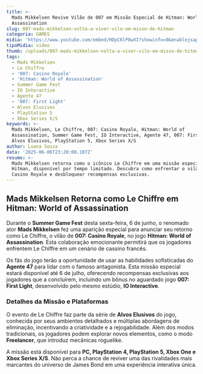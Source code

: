 ```yaml
---
title: >-
  Mads Mikkelsen Revive Vilão de 007 em Missão Especial de Hitman: World of
  Assassination
slug: 007-mads-mikkelsen-volta-a-viver-vilo-em-misso-de-hitman
categoria: GAMES
midia: 'https://www.youtube.com/embed/HDpC6lP8wXI?showinfo=0&enablejsapi=1'
tipoMidia: video
thumb: /uploads/007-mads-mikkelsen-volta-a-viver-vilo-em-misso-de-hitman-thumb.png
tags:
  - Mads Mikkelsen
  - Le Chiffre
  - '007: Casino Royale'
  - 'Hitman: World of Assassination'
  - Summer Game Fest
  - IO Interactive
  - Agente 47
  - '007: First Light'
  - Alvos Elusivos
  - PlayStation 5
  - Xbox Series X/S
keywords: >-
  Mads Mikkelsen, Le Chiffre, 007: Casino Royale, Hitman: World of
  Assassination, Summer Game Fest, IO Interactive, Agente 47, 007: First Light,
  Alvos Elusivos, PlayStation 5, Xbox Series X/S
author: Luana Souza
data: '2025-06-06T23:20:08.107Z'
resumo: >-
  Mads Mikkelsen retorna como o icônico Le Chiffre em uma missão especial de
  Hitman, disponível por tempo limitado. Descubra como enfrentar o vilão de 007:
  Casino Royale e desbloquear recompensas exclusivas.
---
```


## Mads Mikkelsen Retorna como Le Chiffre em Hitman: World of Assassination

Durante o **Summer Game Fest** desta sexta-feira, 6 de junho, o renomado ator **Mads Mikkelsen** fez uma aparição especial para anunciar seu retorno como Le Chiffre, o vilão de **007: Casino Royale**, no jogo **Hitman: World of Assassination**. Esta colaboração emocionante permitirá que os jogadores enfrentem Le Chiffre em um cenário de cassino francês.

Os fãs do jogo terão a oportunidade de usar as habilidades sofisticadas do **Agente 47** para lidar com o famoso antagonista. Esta missão especial estará disponível até 6 de julho, oferecendo recompensas exclusivas aos jogadores que a concluírem, incluindo um bônus no aguardado jogo **007: First Light**, desenvolvido pelo mesmo estúdio, **IO Interactive**.

### Detalhes da Missão e Plataformas

O evento de Le Chiffre faz parte da série de **Alvos Elusivos** do jogo, conhecida por seus ambientes detalhados e múltiplas abordagens de eliminação, incentivando a criatividade e a rejogabilidade. Além dos modos tradicionais, os jogadores podem explorar novos elementos, como o modo **Freelancer**, que introduz mecânicas roguelike.

A missão está disponível para **PC, PlayStation 4, PlayStation 5, Xbox One e Xbox Series X/S**. Não perca a chance de reviver uma das rivalidades mais marcantes do universo de James Bond em uma experiência interativa única.

